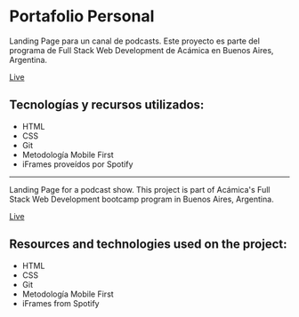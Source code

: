 # Portafolio Personal
Landing Page para un canal de podcasts. Este proyecto es parte del programa de Full Stack Web Development de Acámica en Buenos Aires, Argentina. <br>

[Live](https://raulroman.netlify.com)

## Tecnologías y recursos utilizados:
-   HTML
-   CSS
-   Git
-   Metodología Mobile First 
-   iFrames proveídos por Spotify


----

Landing Page for a podcast show. This project is part of Acámica's Full Stack Web Development bootcamp program in Buenos Aires, Argentina. <br>

[Live](https://raulroman.netlify.com)

## Resources and technologies used on the project:

-   HTML
-   CSS
-   Git
-   Metodología Mobile First 
-   iFrames from Spotify